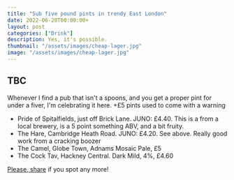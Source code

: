 ```yaml
---
title: "Sub five pound pints in trendy East London"
date: 2022-06-20T00:00:00+
layout: post
categories: ["Drink"]
description: Yes, it's possible.
thumbnail: "/assets/images/cheap-lager.jpg"
image: "/assets/images/cheap-lager.jpg"
---
```


## TBC

Whenever I find a pub that isn't a spoons, and you get a proper pint for under a fiver, I'm celebrating it here. +£5 pints used to come with a warning

 * Pride of Spitalfields, just off Brick Lane. JUNO: £4.40. This is a from a local brewery, is a 5 point something ABV, and a bit fruity. 
 * The Hare, Cambridge Heath Road. JUNO: £4.20. See above. Really good work from a cracking boozer
 * The Camel, Globe Town, Adnams Mosaic Pale, £5
 * The Cock Tav, Hackney Central. Dark Mild, 4%, £4.60


[Please, share](mailto:pints@kev.cc) if you spot any more!